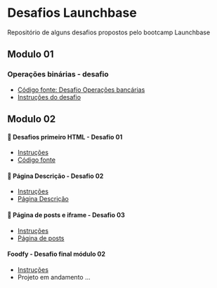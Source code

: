 # Desafios Launchbase

Repositório de alguns desafios propostos pelo bootcamp Launchbase

## Modulo 01
### Operações binárias - desafio
- [Código fonte: Desafio Operações bancárias](https://github.com/thauany-alves/Desafios-Launchbase/blob/master/desafios-modulo-01/banking_operations.js)
- [Instruções do desafio](https://github.com/Rocketseat/bootcamp-launchbase-desafios-01/blob/master/desafios/01-4-aplicacao-operacoes-bancarias.md#rocket-sobre-o-desafio)

## Modulo 02
#### :page_facing_up: Desafios primeiro HTML - Desafio 01
- [Instruções](https://github.com/Rocketseat/bootcamp-launchbase-desafios-02/blob/master/desafios/02-1-primeiro-html.md)
- [Código fonte](https://github.com/thauany-alves/Desafios-Launchbase/tree/master/desafios-modulo-02/primeiro-html/index.html)

#### :page_facing_up: Página Descrição - Desafio 02 
- [Instruções](https://github.com/rocketseat-education/bootcamp-launchbase-desafios-02/blob/master/desafios/02-2-pagina-descricao.md)
- [Página Descrição](https://github.com/thauany-alves/Desafios-Launchbase/tree/master/desafios-modulo-02/primeiro-html/index.html)

#### :page_facing_up: Página de posts e iframe - Desafio 03
- [Instruções](https://github.com/rocketseat-education/bootcamp-launchbase-desafios-02/blob/master/desafios/02-3-pagina-cursos-e-iframe.md)
- [Página de posts](https://github.com/thauany-alves/Desafios-Launchbase/tree/master/desafios-modulo-02/primeiro-html/posts.html)

#### Foodfy - Desafio final módulo 02
- [Instruções](https://github.com/rocketseat-education/bootcamp-launchbase-desafios-02/blob/master/desafios/02-foodfy.md)
- Projeto em andamento ...
